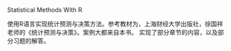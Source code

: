 Statistical Methods With R

使用R语言实现统计预测与决策方法。参考教材为，上海财经大学出版社，徐国祥老师的《统计预测与决策》。案例大都来自本书。
实现了部分章节的内容，以及部分习题的解答。
